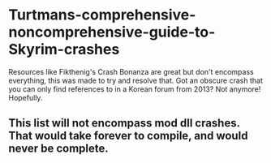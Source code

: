 # Turtmans-comprehensive-noncomprehensive-guide-to-Skyrim-crashes
Resources like Fikthenig's Crash Bonanza are great but don't encompass everything, this was made to try and resolve that. Got an obscure crash that you can only find references to in a Korean forum from 2013? Not anymore! Hopefully.

## This list will not encompass mod dll crashes. That would take forever to compile, and would never be complete.
